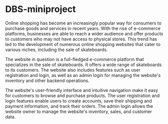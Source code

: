 # DBS-miniproject
Online shopping has become an increasingly popular way for consumers to purchase goods and services in recent years. With the rise of e-commerce platforms, businesses are able to reach a wider audience and offer products to customers who may not have access to physical stores. This trend has led to the development of numerous online shopping websites that cater to various niches, including the sale of skateboards.
 
The website in question is a full-fledged e-commerce platform that specializes in the sale of skateboards. It offers a wide range of skateboards to its customers. The website also includes features such as user registration and login, as well as an admin login for managing the website's inventory and other backend operations.
 
The website's user-friendly interface and intuitive navigation make it easy for customers to browse and purchase products. The user registration and login features enable users to create accounts, save their shipping and payment information, and track their orders. The admin login allows the website owner to manage the website's inventory, sales, and customer data.
 
